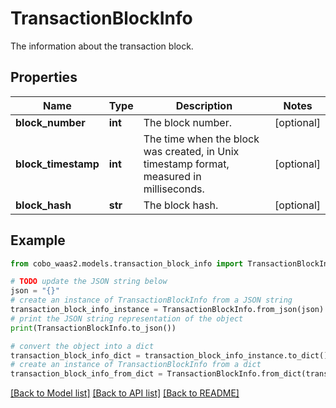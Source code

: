 # TransactionBlockInfo

The information about the transaction block.

## Properties

Name | Type | Description | Notes
------------ | ------------- | ------------- | -------------
**block_number** | **int** | The block number. | [optional] 
**block_timestamp** | **int** | The time when the block was created, in Unix timestamp format, measured in milliseconds. | [optional] 
**block_hash** | **str** | The block hash. | [optional] 

## Example

```python
from cobo_waas2.models.transaction_block_info import TransactionBlockInfo

# TODO update the JSON string below
json = "{}"
# create an instance of TransactionBlockInfo from a JSON string
transaction_block_info_instance = TransactionBlockInfo.from_json(json)
# print the JSON string representation of the object
print(TransactionBlockInfo.to_json())

# convert the object into a dict
transaction_block_info_dict = transaction_block_info_instance.to_dict()
# create an instance of TransactionBlockInfo from a dict
transaction_block_info_from_dict = TransactionBlockInfo.from_dict(transaction_block_info_dict)
```
[[Back to Model list]](../README.md#documentation-for-models) [[Back to API list]](../README.md#documentation-for-api-endpoints) [[Back to README]](../README.md)


